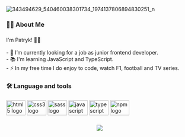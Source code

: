 
![343494629_540460038301734_1974137806894830251_n](https://github.com/justlittletest/justlittletest/assets/115819008/6fc99609-cf22-426e-9e7a-ddd5151dc4d9)

<h3 align="left">👩‍💻  About Me</h3>

###

<p align="left">I'm Patryk! 👋🏻<br><br>- 🔭 I’m currently looking for a job as junior frontend developer.<br>- 📚 I'm learning JavaScript and TypeScript.<br>- ⚡ In my free time I do enjoy to code, watch F1, football and TV series.</p>

###

<h3 align="left">🛠 Language and tools</h3>

###

<div align="left">
  <img src="https://cdn.jsdelivr.net/gh/devicons/devicon/icons/html5/html5-original.svg" height="40" width="52" alt="html5 logo"  />
  <img src="https://cdn.jsdelivr.net/gh/devicons/devicon/icons/css3/css3-original.svg" height="40" width="52" alt="css3 logo"  />
  <img src="https://cdn.jsdelivr.net/gh/devicons/devicon/icons/sass/sass-original.svg" height="40" width="52" alt="sass logo"  />
  <img src="https://cdn.jsdelivr.net/gh/devicons/devicon/icons/javascript/javascript-original.svg" height="40" width="52" alt="javascript logo"  />
  <img src="https://cdn.jsdelivr.net/gh/devicons/devicon/icons/typescript/typescript-original.svg" height="40" width="52" alt="typescript logo"  />
  <img src="https://cdn.jsdelivr.net/gh/devicons/devicon/icons/npm/npm-original-wordmark.svg" height="40" width="52" alt="npm logo"  />
</div>

###

<div align="center">
  <img src="https://visitor-badge.laobi.icu/badge?page_id=justlittletest.justlittletest&"  />
</div>
